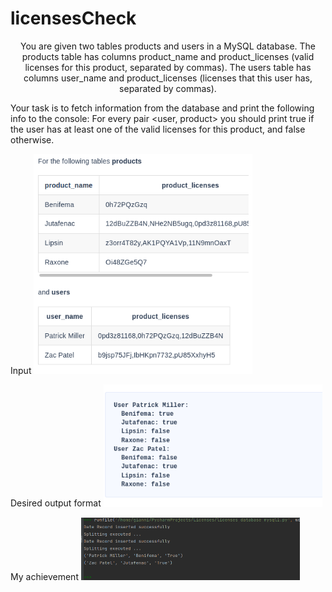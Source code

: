 # licensesCheck

<p align="center">
You are given two tables products and users in a MySQL database. The products table has columns product_name and product_licenses (valid licenses for this product, separated by commas). The users table has columns user_name and product_licenses (licenses that this user has, separated by commas).

Your task is to fetch information from the database and print the following info to the console: For every pair <user, product> you should print true if the user has at least one of the valid licenses for this product, and false otherwise. 
</p>

<p align="left">
<caption>Input</caption>
  <img src="Figure_1.png" width="350" > 
</p>

<p align="left">
<caption>Desired output format</caption>
  <img src="Figure_2.png" width="350" >
</p>

<p align="left">
<caption>My achievement </caption>
  <img src="Figure_3.png" width="350">
</p>





